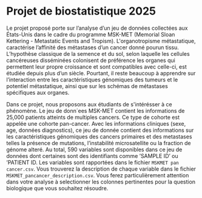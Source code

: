 # Projet de biostatistique 2025

Le projet proposé porte sur l’analyse d’un jeu de données collectées aux États-Unis dans le cadre du programme MSK-MET (Memorial Sloan Kettering - Metastatic Events and Tropism). L'organotropisme métastatique, caractérise l’affinité des métastases d’un cancer donné pourun tissu. L’hypothèse classique de la semence et du sol, selon laquelle les cellules cancéreuses disséminées colonisent de préférence les organes qui permettent leur propre croissance et sont compatibles avec celle-ci, est étudiée depuis plus d’un siècle. Pourtant, il reste beaucoup à apprendre sur l’interaction entre les caractéristiques génomiques des tumeurs et le potentiel métastatique, ainsi que sur les schémas de métastases spécifiques aux organes.

Dans ce projet, nous proposons aux étudiants de s'intérésser à ce phénomène. Le jeu de donn´ees MSK-MET contient les informations de 25,000 patients atteints de multiples cancers. Ce type de cohorte est appelée une cohorte pan-cancer. Avec les informations cliniques (sexe, age, données diagnostics), ce jeu de donnée contient des informations sur les caractéristiques génomiques des cancers primaires et des metastases telles la présence de mutations, l’instabilité microsatellite ou la fraction de génome alteré. Au total, 590 variables sont disponibles dans ce jeu de données dont certaines sont des identifiants comme ’SAMPLE ID’ ou ’PATIENT ID. Les variables sont rapportées dans le fichier `MSKMET pan cancer.csv`. Vous trouverez la description de chaque variable dans le fichier `MSKMET_pancancer_description.csv`. Vous ferez particulièrement attention dans votre analyse à selectionner les colonnes pertinentes pour la question biologique que vous souhaitez résoudre.
